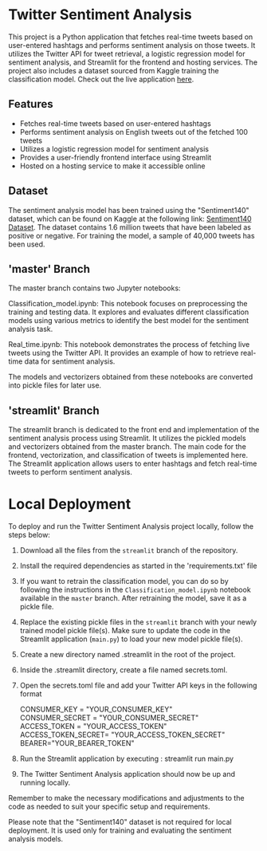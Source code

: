 # Twitter Sentiment Analysis

This project is a Python application that fetches real-time tweets based on user-entered hashtags and performs sentiment analysis on those tweets. It utilizes the Twitter API for tweet retrieval, a logistic regression model for sentiment analysis, and Streamlit for the frontend and hosting services. The project also includes a dataset sourced from Kaggle  training the classification model. Check out the live application [here](https://par-t-twitter-sentiment-analysis-main-streamlit-dbxpo2.streamlit.app/).

## Features

- Fetches real-time tweets based on user-entered hashtags
- Performs sentiment analysis on English tweets out of the fetched 100 tweets
- Utilizes a logistic regression model for sentiment analysis
- Provides a user-friendly frontend interface using Streamlit
- Hosted on a hosting service to make it accessible online

## Dataset

The sentiment analysis model has been trained using the "Sentiment140" dataset, which can be found on Kaggle at the following link: [Sentiment140 Dataset](https://www.kaggle.com/datasets/kazanova/sentiment140). The dataset contains 1.6 million tweets that have been labeled as positive or negative. For training the model, a sample of 40,000 tweets has been used.


## 'master' Branch
The master branch contains two Jupyter notebooks:

Classification_model.ipynb: This notebook focuses on preprocessing the training and testing data. It explores and evaluates different classification models using various metrics to identify the best model for the sentiment analysis task.

Real_time.ipynb: This notebook demonstrates the process of fetching live tweets using the Twitter API. It provides an example of how to retrieve real-time data for sentiment analysis.

The models and vectorizers obtained from these notebooks are converted into pickle files for later use.

## 'streamlit' Branch

The streamlit branch is dedicated to the front end and implementation of the sentiment analysis process using Streamlit. It utilizes the pickled models and vectorizers obtained from the master branch. The main code for the frontend, vectorization, and classification of tweets is implemented here. The Streamlit application allows users to enter hashtags and fetch real-time tweets to perform sentiment analysis.

# Local Deployment

To deploy and run the Twitter Sentiment Analysis project locally, follow the steps below:

1. Download all the files from the `streamlit` branch of the repository.

2. Install the required dependencies as started in the 'requirements.txt' file

3. If you want to retrain the classification model, you can do so by following the instructions in the `Classification_model.ipynb` notebook available in the `master` branch. After retraining the model, save it as a pickle file.

4. Replace the existing pickle files in the `streamlit` branch with your newly trained model pickle file(s). Make sure to update the code in the Streamlit application (`main.py`) to load your new model pickle file(s).

5. Create a new directory named .streamlit in the root of the project.

6. Inside the .streamlit directory, create a file named secrets.toml.

7. Open the secrets.toml file and add your Twitter API keys in the following format

    CONSUMER\_KEY = "YOUR\_CONSUMER\_KEY"<br/>
    CONSUMER\_SECRET = "YOUR\_CONSUMER\_SECRET"<br/>
    ACCESS\_TOKEN = "YOUR\_ACCESS\_TOKEN"<br/>
    ACCESS\_TOKEN\_SECRET= "YOUR\_ACCESS\_TOKEN\_SECRET"<br/>
    BEARER="YOUR\_BEARER\_TOKEN"

8. Run the Streamlit application by executing : streamlit run main.py

9. The Twitter Sentiment Analysis application should now be up and running locally.

Remember to make the necessary modifications and adjustments to the code as needed to suit your specific setup and requirements.

Please note that the "Sentiment140" dataset is not required for local deployment. It is used only for training and evaluating the sentiment analysis models.